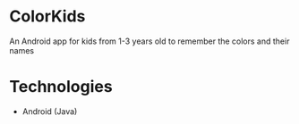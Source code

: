 # ColorKids
An Android app for kids from 1-3 years old to remember the colors and their names

# Technologies
- Android (Java)
